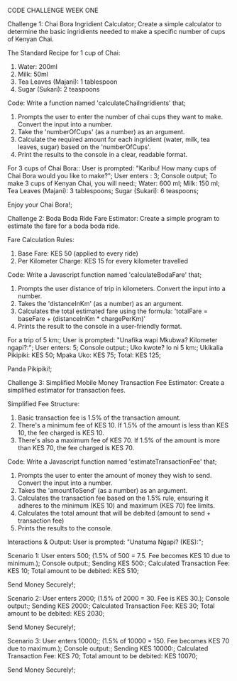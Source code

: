 CODE CHALLENGE WEEK ONE

Challenge 1: Chai Bora Ingridient Calculator;
Create a simple calculator to determine the basic ingridients needed to make a specific number of cups of Kenyan Chai.

The Standard Recipe for 1 cup of Chai:
1. Water: 200ml
2. Milk: 50ml
3. Tea Leaves (Majani): 1 tablespoon
4. Sugar (Sukari): 2 teaspoons

Code:
Write a function named 'calculateChaiIngridients' that;
1. Prompts the user to enter the number of chai cups they want to make. Convert the input into a number.
2. Take the 'numberOfCups' (as a number) as an argument.
3. Calculate the required amount for each ingridient (water, milk, tea leaves, sugar) based on the 'numberOfCups'.
4. Print the results to the console in a clear, readable format.

For 3 cups of Chai Bora::
User is prompted: "Karibu! How many cups of Chai Bora would you like to make?";
User enters : 3;
Console output;
To make 3 cups of Kenyan Chai, you will need:;
Water: 600 ml;
Milk: 150 ml;
Tea Leaves (Majani): 3 tablespoons;
Sugar (Sukari): 6 teaspoons;

Enjoy your Chai Bora!;


Challenge 2: Boda Boda Ride Fare Estimator:
Create a simple program to estimate the fare for a boda boda ride.

Fare Calculation Rules:
1. Base Fare: KES 50 (applied to every ride)
2. Per Kilometer Charge: KES 15 for every kilometer travelled

Code:
Write a Javascript function named 'calculateBodaFare' that;
1. Prompts the user distance of trip in kilometers. Convert the input into a number.
2. Takes the 'distanceInKm' (as a number) as an argument.
3. Calculates the total estimated fare using the formula: 'totalFare = baseFare + (distanceInKm * chargePerKm)'
4. Prints the result to the console in a user-friendly format.

For a trip of 5 km:;
User is prompted: "Unafika wapi Mkubwa? Kilometer ngapi?:";
User enters: 5;
Console output:;
Uko kwote? Io ni 5 km:;
Ukikalia Pikipiki: KES 50;
Mpaka Uko: KES 75;
Total: KES 125;

Panda Pikipiki!;


Challenge 3: Simplified Mobile Money Transaction Fee Estimator:
Create a simplified estimator for transaction fees.

Simplified Fee Structure:
1. Basic transaction fee is 1.5% of the transaction amount.
2. There's a minimum fee of KES 10. If 1.5% of the amount is less than KES 10, the fee charged is KES 10.
3. There's also a maximum fee of KES 70. If 1.5% of the amount is more than KES 70, the fee charged is KES 70.

Code:
Write a Javascript function named 'estimateTransactionFee' that;
1. Prompts the user to enter the amount of money they wish to send. Convert the input into a number.
2. Takes the 'amountToSend' (as a number) as an argument.
3. Calculates the transaction fee based on the 1.5% rule, ensuring it adheres to the minimum (KES 10) and maximum (KES 70) fee limits.
4. Calculates the total amount that will be debited (amount to send + transaction fee)
5. Prints the results to the console.

Interactions & Output:
User is prompted: "Unatuma Ngapi? (KES):";

Scenario 1: User enters 500;
(1.5% of 500 = 7.5. Fee becomes KES 10 due to minimum.);
Console output:;
Sending KES 500:;
Calculated Transaction Fee: KES 10;
Total amount to be debited: KES 510;

Send Money Securely!;

Scenario 2: User enters 2000;
(1.5% of 2000 = 30. Fee is KES 30.);
Console output:;
Sending KES 2000:;
Calculated Transaction Fee: KES 30;
Total amount to be debited: KES 2030;

Send Money Securely!;

Scenario 3: User enters 10000;;
(1.5% of 10000 = 150. Fee becomes KES 70 due to maximum.);
Console output:;
Sending KES 10000:;
Calculated Transaction Fee: KES 70;
Total amount to be debited: KES 10070;

Send Money Securely!;